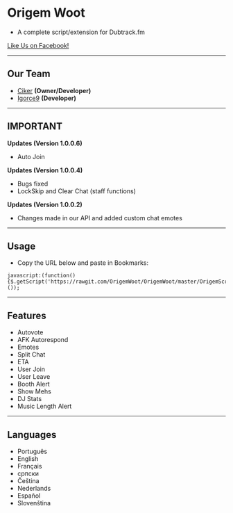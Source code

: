 # Origem Woot
- A complete script/extension for Dubtrack.fm

[Like Us on Facebook!](https://www.facebook.com/OrigemWoot-323799137819519/)


-------------
Our Team
---
 - [Ciker]() __(Owner/Developer)__
 - [Igorce9]() __(Developer)__

-----------------
IMPORTANT
---

__Updates (Version 1.0.0.6)__

- Auto Join


__Updates (Version 1.0.0.4)__

- Bugs fixed
- LockSkip and Clear Chat (staff functions)


__Updates (Version 1.0.0.2)__

- Changes made in our API and added custom chat emotes

-----------------
Usage
---

* Copy the URL below and paste in Bookmarks:

```
javascript:(function(){$.getScript('https://rawgit.com/OrigemWoot/OrigemWoot/master/OrigemScript.js');}());
```

-----------------
Features
---

- Autovote
- AFK Autorespond
- Emotes
- Split Chat
- ETA
- User Join
- User Leave
- Booth Alert
- Show Mehs
- DJ Stats
- Music Length Alert

-----------------
Languages
---

- Português
- English
- Français
- српски
- Čeština
- Nederlands
- Español
- Slovenština
